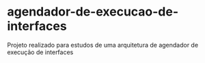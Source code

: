 # agendador-de-execucao-de-interfaces
Projeto realizado para estudos de uma arquitetura de agendador de execução de interfaces
